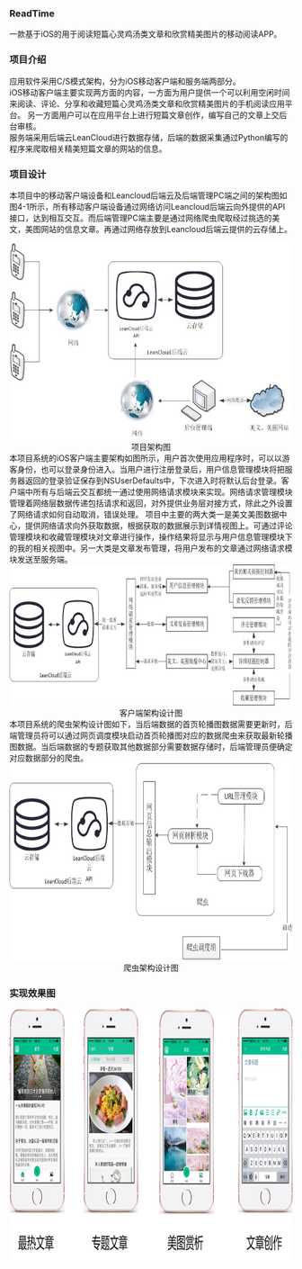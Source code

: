 ### ReadTime
一款基于iOS的用于阅读短篇心灵鸡汤类文章和欣赏精美图片的移动阅读APP。
### 项目介绍
应用软件采用C/S模式架构，分为iOS移动客户端和服务端两部分。</br>
iOS移动客户端主要实现两方面的内容，一方面为用户提供一个可以利用空闲时间来阅读、评论、分享和收藏短篇心灵鸡汤类文章和欣赏精美图片的手机阅读应用平台。
另一方面用户可以在应用平台上进行短篇文章创作，编写自己的文章上交后台审核。</br>
服务端采用后端云LeanCloud进行数据存储，后端的数据采集通过Python编写的程序来爬取相关精美短篇文章的网站的信息。</br>
### 项目设计
本项目中的移动客户端设备和Leancloud后端云及后端管理PC端之间的架构图如图4-1所示，所有移动客户端设备通过网络访问Leancloud后端云向外提供的API接口，达到相互交互。而后端管理PC端主要是通过网络爬虫爬取经过挑选的美文，美图网站的信息文章。再通过网络存放到Leancloud后端云提供的云存储上。</br>
<div align=center>
<img src="./jpg/项目架构图.jpg" width = "600" height = "350" alt="项目架构图" />
</div>
<div align=center >项目架构图 </div>
本项目系统的iOS客户端主要架构如图所示，用户首次使用应用程序时，可以以游客身份，也可以登录身份进入。当用户进行注册登录后，用户信息管理模块将把服务器返回的登录验证保存到NSUserDefaults中，下次进入时将默认后台登录。客户端中所有与后端云交互都统一通过使用网络请求模块来实现。网络请求管理模块管理着网络层数据传递包括请求和返回，对外提供业务层对接方式，除此之外设置了网络请求如何自动取消，错误处理。
项目中主要的两大类一是美文美图数据中心，提供网络请求向外获取数据，根据获取的数据展示到详情视图上。可通过评论管理模块和收藏管理模块对文章进行操作，操作结果将显示与用户信息管理模块下的我的相关视图中。另一大类是文章发布管理，将用户发布的文章通过网络请求模块发送至服务端。</br>
<div align=center>
<img src="./jpg/客户端架构设计图.jpg" width = "600" height = "250" alt="客户端架构设计图" />
</div>
<div align=center >客户端架构设计图 </div>
本项目系统的爬虫架构设计图如下，当后端数据的首页轮播图数据需要更新时，后端管理员将可以通过网页调度模块启动首页轮播图对应的数据爬虫来获取最新轮播图数据。当后端数据的专题获取其他数据部分需要数据存储时，后端管理员便确定对应数据部分的爬虫。
<div align=center>
<img src="./jpg/爬虫架构设计图.jpg" width = "600" height = "350" alt="爬虫架构设计图" />
</div>
<div align=center >爬虫架构设计图 </div>

### 实现效果图

<div align=center>
<img src="./jpg/界面图.jpg" width = "800" height = "450" alt="爬虫架构设计图" />
